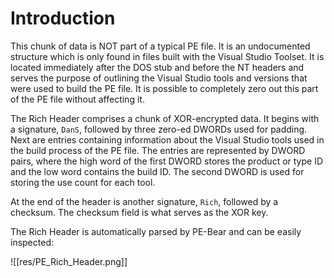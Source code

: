 # Introduction

This chunk of data is NOT part of a typical PE file. It is an undocumented structure which is only found in files built with the Visual Studio Toolset. It is located immediately after the DOS stub and before the NT headers and serves the purpose of outlining the Visual Studio tools and versions that were used to build the PE file. It is possible to completely zero out this part of the PE file without affecting it.

The Rich Header comprises a chunk of XOR-encrypted data. It begins with a signature, `DanS`, followed by three zero-ed DWORDs used for padding. Next are entries containing information about the Visual Studio tools used in the build process of the PE file. The entries are represented by DWORD pairs, where the high word of the first DWORD stores the product or type ID and the low word contains the build ID. The second DWORD is used for storing the use count for each tool. 

At the end of the header is another signature, `Rich`, followed by a checksum. The checksum field is what serves as the XOR key.

The Rich Header is automatically parsed by PE-Bear and can be easily inspected:

![[res/PE_Rich_Header.png]]

